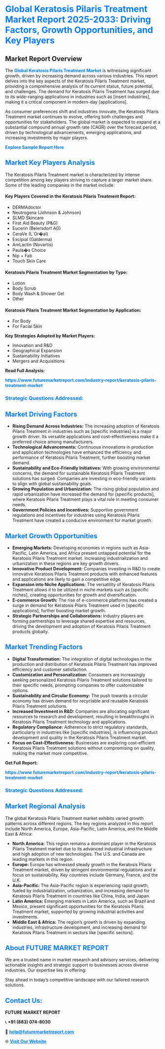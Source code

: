 <h1 style="color: #007BFF;">Global Keratosis Pilaris Treatment Market Report 2025-2033: Driving Factors, Growth Opportunities, and Key Players</h1>

<section id="overview">
<h2>Market Report Overview</h2>
<p>The <a href="https://www.futuremarketreport.com/industry-report/keratosis-pilaris-treatment-market" style="color: #007BFF; text-decoration: none;"><strong>Global Keratosis Pilaris Treatment Market</strong></a> is witnessing significant growth, driven by increasing demand across various industries. This report delves into the key aspects of the Keratosis Pilaris Treatment market, providing a comprehensive analysis of its current status, future potential, and challenges. The demand for Keratosis Pilaris Treatment has surged due to its wide-ranging applications in industries such as [insert industries], making it a critical component in modern-day [applications].</p>
<p>As consumer preferences shift and industries innovate, the Keratosis Pilaris Treatment market continues to evolve, offering both challenges and opportunities for stakeholders. The global market is expected to expand at a substantial compound annual growth rate (CAGR) over the forecast period, driven by technological advancements, emerging applications, and increasing investments by major players.</p>
</section>

<section id="overview">
<p><a href="https://www.futuremarketreport.com/request-sample/reportId=79272" style="color: #007BFF; text-decoration: none;"><strong>Explore Sample Report Here</strong></a></p>
</section>

<section id="key-players">
<h2 style="color: #007BFF;">Market Key Players Analysis</h2>
<p>The Keratosis Pilaris Treatment market is characterized by intense competition among key players striving to capture a larger market share. Some of the leading companies in the market include:</p>
<h4>Key Players Covered in the Keratosis Pilaris Treatment Report:</h4>
<ul><li>DERMAdoctor</li><li>Neutrogena (Johnson &amp; Johnson)</li><li>SLMD Skincare</li><li>First Aid Beauty (P&amp;G)</li><li>Eucerin (Beiersdorf AG)</li><li>CeraVe (L`Or�al)</li><li>Excipial (Galderma)</li><li>AmLactin (Novartis)</li><li>Paula�s Choice</li><li>Nip + Fab</li><li>Touch Skin Care</li></ul>
<h4>Keratosis Pilaris Treatment Market Segmentation by Type:</h4>
<ul><li>Lotion</li><li>Body Scrub</li><li>Body Wash &amp; Shower Gel</li><li>Other</li></ul>

<h4>Keratosis Pilaris Treatment Market Segmentation by Application:</h4>
<ul><li>For Body</li><li>For Facial Skin</li></ul>
<p><strong>Key Strategies Adopted by Market Players:</strong></p>
<ul>
<li>Innovation and R&D</li>
<li>Geographical Expansion</li>
<li>Sustainability Initiatives</li>
<li>Mergers and Acquisitions</li>
</ul>
</section>

<section>
<p><strong>Read Full Analysis: </strong></p><a href="https://www.futuremarketreport.com/industry-report/keratosis-pilaris-treatment-market" style="color: #007BFF; text-decoration: none;"><strong>https://www.futuremarketreport.com/industry-report/keratosis-pilaris-treatment-market</strong></a>
<h3 style="color: #007BFF;">Strategic Questions Addressed:</h3>
</section>

<section id="driving-factors">
<h2 style="color: #007BFF;">Market Driving Factors</h2>
<ul>
<li><strong>Rising Demand Across Industries:</strong> The increasing adoption of Keratosis Pilaris Treatment in industries such as [specific industries] is a major growth driver. Its versatile applications and cost-effectiveness make it a preferred choice among manufacturers.</li>
<li><strong>Technological Advancements:</strong> Continuous innovations in production and application technologies have enhanced the efficiency and performance of Keratosis Pilaris Treatment, further boosting market demand.</li>
<li><strong>Sustainability and Eco-Friendly Initiatives:</strong> With growing environmental concerns, the demand for sustainable Keratosis Pilaris Treatment solutions has surged. Companies are investing in eco-friendly variants to align with global sustainability goals.</li>
<li><strong>Growing Population and Urbanization:</strong> The rising global population and rapid urbanization have increased the demand for [specific products], where Keratosis Pilaris Treatment plays a vital role in meeting consumer needs.</li>
<li><strong>Government Policies and Incentives:</strong> Supportive government regulations and incentives for industries using Keratosis Pilaris Treatment have created a conducive environment for market growth.</li>
</ul>
</section>

<section id="growth-opportunities">
<h2 style="color: #007BFF;">Market Growth Opportunities</h2>
<ul>
<li><strong>Emerging Markets:</strong> Developing economies in regions such as Asia-Pacific, Latin America, and Africa present untapped potential for the Keratosis Pilaris Treatment market. Increasing industrialization and urbanization in these regions are key growth drivers.</li>
<li><strong>Innovative Product Development:</strong> Companies investing in R&D to create innovative Keratosis Pilaris Treatment products with enhanced features and applications are likely to gain a competitive edge.</li>
<li><strong>Expansion into Niche Applications:</strong> The versatility of Keratosis Pilaris Treatment allows it to be utilized in niche markets such as [specific niches], creating opportunities for growth and diversification.</li>
<li><strong>E-commerce Growth:</strong> The rise of e-commerce platforms has created a surge in demand for Keratosis Pilaris Treatment used in [specific applications], further boosting market growth.</li>
<li><strong>Strategic Partnerships and Collaborations:</strong> Industry players are forming partnerships to leverage shared expertise and resources, driving the development and adoption of Keratosis Pilaris Treatment products globally.</li>
</ul>
</section>

<section id="trending-factors">
<h2 style="color: #007BFF;">Market Trending Factors</h2>
<ul>
<li><strong>Digital Transformation:</strong> The integration of digital technologies in the production and distribution of Keratosis Pilaris Treatment has improved efficiency and customer satisfaction.</li>
<li><strong>Customization and Personalization:</strong> Consumers are increasingly seeking personalized Keratosis Pilaris Treatment solutions tailored to their specific needs, prompting companies to offer customizable options.</li>
<li><strong>Sustainability and Circular Economy:</strong> The push towards a circular economy has driven demand for recyclable and reusable Keratosis Pilaris Treatment solutions.</li>
<li><strong>Increased Investment in R&D:</strong> Companies are allocating significant resources to research and development, resulting in breakthroughs in Keratosis Pilaris Treatment technology and applications.</li>
<li><strong>Regulatory Compliance:</strong> Adherence to strict regulatory standards, particularly in industries like [specific industries], is influencing product development and quality in the Keratosis Pilaris Treatment market.</li>
<li><strong>Focus on Cost-Effectiveness:</strong> Businesses are exploring cost-efficient Keratosis Pilaris Treatment solutions without compromising on quality, making the market more competitive.</li>
</ul>
</section>

<section>
<p><strong>Get Full Report: </strong></p><a href="https://www.futuremarketreport.com/industry-report/keratosis-pilaris-treatment-market" style="color: #007BFF; text-decoration: none;"><strong>https://www.futuremarketreport.com/industry-report/keratosis-pilaris-treatment-market</strong></a>
<h3 style="color: #007BFF;">Strategic Questions Addressed:</h3>
</section>


<section id="regional-analysis">
<h2 style="color: #007BFF;">Market Regional Analysis</h2>
<p>The global Keratosis Pilaris Treatment market exhibits varied growth patterns across different regions. The key regions analyzed in this report include North America, Europe, Asia-Pacific, Latin America, and the Middle East & Africa:</p>
<ul>
<li><strong>North America:</strong> This region remains a dominant player in the Keratosis Pilaris Treatment market due to its advanced industrial infrastructure and high adoption of new technologies. The U.S. and Canada are leading markets in this region.</li>
<li><strong>Europe:</strong> Europe has witnessed steady growth in the Keratosis Pilaris Treatment market, driven by stringent environmental regulations and a focus on sustainability. Key countries include Germany, France, and the U.K.</li>
<li><strong>Asia-Pacific:</strong> The Asia-Pacific region is experiencing rapid growth, fueled by industrialization, urbanization, and increasing demand for Keratosis Pilaris Treatment in countries like China, India, and Japan.</li>
<li><strong>Latin America:</strong> Emerging markets in Latin America, such as Brazil and Mexico, present significant opportunities for the Keratosis Pilaris Treatment market, supported by growing industrial activities and investments.</li>
<li><strong>Middle East & Africa:</strong> The region’s growth is driven by expanding industries, infrastructure development, and increasing demand for Keratosis Pilaris Treatment in sectors like [specific sectors].</li>
</ul>
</section>

<footer>
<h2 style="color: #007BFF;">About FUTURE MARKET REPORT</h2>
<p>We are a trusted name in market research and advisory services, delivering actionable insights and strategic support to businesses across diverse industries. Our expertise lies in offering:</p>

<p>Stay ahead in today’s competitive landscape with our tailored research solutions.</p>

<h2 style="color: #007BFF;">Contact Us:</h2>
<p><strong>FUTURE MARKET REPORT</strong></p>
<p>📞 <strong>+91 (883) 074-8030</strong></p>
<p>📧 <strong><a href="mailto:help@futuremarketreport.com" style="color: #007BFF;">help@futuremarketreport.com</a></strong></p>
<p>🌐 <strong><a href="https://www.futuremarketreport.com/" style="color: #007BFF;">Visit Our Website</a></strong></p>
</footer>
